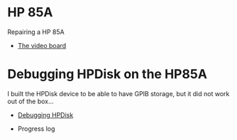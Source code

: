 # HP 85A

Repairing a HP 85A

- [The video board](hp-85a-video-board/index.md)

# Debugging HPDisk on the HP85A

I built the HPDisk device to be able to have GPIB storage, but it did not work out of the box…
- [Debugging HPDisk](debugging-hpdisk-gp-ib/index.md)

- Progress log
